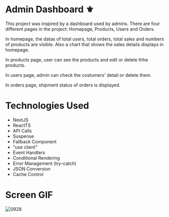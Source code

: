 # Admin Dashboard ⚜️

This project was inspired by a dashboard used by admins. There are four different pages in the project: Homepage, Products, Users and Orders.

In homepage, the datas of total users, total orders, total sales and numbers of products are visible. Also a chart that shows the sales details displays in homepage.

In products page, user can see the products and edit or delete thhe products.

In users page, admin can check the costumers' detail or delete them.

In orders page, shipment status of orders is displayed.

# Technologies Used

- NextJS
- ReactTS
- API Calls
- Suspense
- Fallback Component
- "use client"
- Event Handlers
- Conditional Rendering
- Error Management (try-catch)
- JSON Conversion
- Cache Control

# Screen GIF

![0928](https://github.com/user-attachments/assets/c4210d7d-1a6a-4005-aa59-bb21662d5b45)
